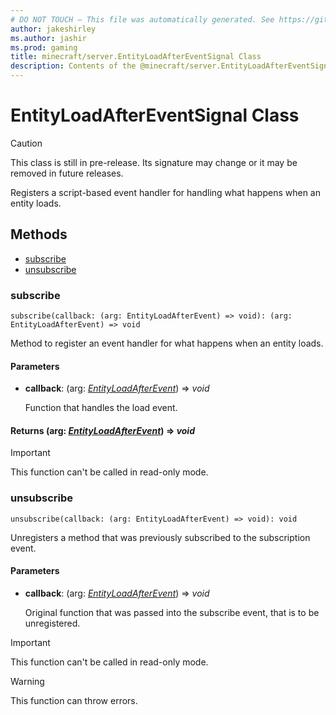 ```yaml
---
# DO NOT TOUCH — This file was automatically generated. See https://github.com/mojang/minecraftapidocsgenerator to modify descriptions, examples, etc.
author: jakeshirley
ms.author: jashir
ms.prod: gaming
title: minecraft/server.EntityLoadAfterEventSignal Class
description: Contents of the @minecraft/server.EntityLoadAfterEventSignal class.
---
```

# EntityLoadAfterEventSignal Class

> [!CAUTION]
> This class is still in pre-release.  Its signature may change or it may be removed in future releases.

Registers a script-based event handler for handling what happens when an entity loads.

## Methods
- [subscribe](#subscribe)
- [unsubscribe](#unsubscribe)

### **subscribe**
`
subscribe(callback: (arg: EntityLoadAfterEvent) => void): (arg: EntityLoadAfterEvent) => void
`

Method to register an event handler for what happens when an entity loads.

#### **Parameters**
- **callback**: (arg: [*EntityLoadAfterEvent*](EntityLoadAfterEvent.md)) => *void*
  
  Function that handles the load event.

#### **Returns** (arg: [*EntityLoadAfterEvent*](EntityLoadAfterEvent.md)) => *void*

> [!IMPORTANT]
> This function can't be called in read-only mode.

### **unsubscribe**
`
unsubscribe(callback: (arg: EntityLoadAfterEvent) => void): void
`

Unregisters a method that was previously subscribed to the subscription event.

#### **Parameters**
- **callback**: (arg: [*EntityLoadAfterEvent*](EntityLoadAfterEvent.md)) => *void*
  
  Original function that was passed into the subscribe event, that is to be unregistered.

> [!IMPORTANT]
> This function can't be called in read-only mode.

> [!WARNING]
> This function can throw errors.
